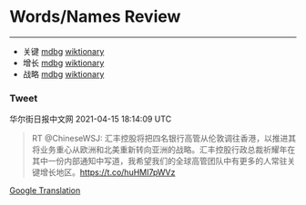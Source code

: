 
# Words/Names Review
___
- 关键 [mdbg](https://www.mdbg.net/chinese/dictionary?page=worddict&wdrst=0&wdqb=关键) [wiktionary](https://en.wiktionary.org/wiki/关键)
- 增长 [mdbg](https://www.mdbg.net/chinese/dictionary?page=worddict&wdrst=0&wdqb=增长) [wiktionary](https://en.wiktionary.org/wiki/增长)
- 战略 [mdbg](https://www.mdbg.net/chinese/dictionary?page=worddict&wdrst=0&wdqb=战略) [wiktionary](https://en.wiktionary.org/wiki/战略)
### Tweet
华尔街日报中文网 2021-04-15 18:14:09 UTC
> RT @ChineseWSJ: 汇丰控股将把四名银行高管从伦敦调往香港，以推进其将业务重心从欧洲和北美重新转向亚洲的战略。汇丰控股行政总裁祈耀年在其中一份内部通知中写道，我希望我们的全球高管团队中有更多的人常驻关键增长地区。https://t.co/huHMI7pWVz

[Google Translation](https://translate.google.com/?hi=en&tab=TT&sl=zh-CN&tl=en&op=translate&text=RT+%40ChineseWSJ%3A+%E6%B1%87%E4%B8%B0%E6%8E%A7%E8%82%A1%E5%B0%86%E6%8A%8A%E5%9B%9B%E5%90%8D%E9%93%B6%E8%A1%8C%E9%AB%98%E7%AE%A1%E4%BB%8E%E4%BC%A6%E6%95%A6%E8%B0%83%E5%BE%80%E9%A6%99%E6%B8%AF%EF%BC%8C%E4%BB%A5%E6%8E%A8%E8%BF%9B%E5%85%B6%E5%B0%86%E4%B8%9A%E5%8A%A1%E9%87%8D%E5%BF%83%E4%BB%8E%E6%AC%A7%E6%B4%B2%E5%92%8C%E5%8C%97%E7%BE%8E%E9%87%8D%E6%96%B0%E8%BD%AC%E5%90%91%E4%BA%9A%E6%B4%B2%E7%9A%84%E6%88%98%E7%95%A5%E3%80%82%E6%B1%87%E4%B8%B0%E6%8E%A7%E8%82%A1%E8%A1%8C%E6%94%BF%E6%80%BB%E8%A3%81%E7%A5%88%E8%80%80%E5%B9%B4%E5%9C%A8%E5%85%B6%E4%B8%AD%E4%B8%80%E4%BB%BD%E5%86%85%E9%83%A8%E9%80%9A%E7%9F%A5%E4%B8%AD%E5%86%99%E9%81%93%EF%BC%8C%E6%88%91%E5%B8%8C%E6%9C%9B%E6%88%91%E4%BB%AC%E7%9A%84%E5%85%A8%E7%90%83%E9%AB%98%E7%AE%A1%E5%9B%A2%E9%98%9F%E4%B8%AD%E6%9C%89%E6%9B%B4%E5%A4%9A%E7%9A%84%E4%BA%BA%E5%B8%B8%E9%A9%BB%E5%85%B3%E9%94%AE%E5%A2%9E%E9%95%BF%E5%9C%B0%E5%8C%BA%E3%80%82https%3A%2F%2Ft.co%2FhuHMI7pWVz)
